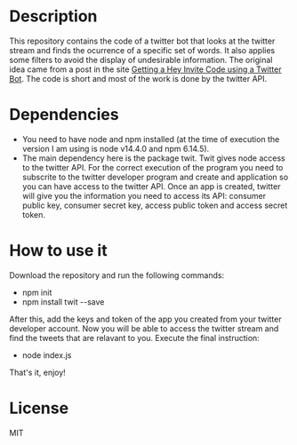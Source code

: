 # Description

This repository contains the code of a twitter bot that looks at the twitter stream and finds the ocurrence of a specific set of words. It also applies some filters to avoid the display of undesirable information. The original idea came from a post in the site [Getting a Hey Invite Code using a Twitter Bot]([dev.to](https://dev.to/omarhashimoto/getting-a-hey-invite-code-using-a-twitter-bot-5ao1)). The code is short and most of the work is done by the twitter API. 

# Dependencies
- You need to have node and npm installed (at the time of execution the version I am using is node v14.4.0 and npm 6.14.5). 
- The main dependency here is the package twit. Twit gives node access to the twitter API. For the correct execution of the program you need to subscrite to the twitter developer program and create and application so you can have access to the twitter API. Once an app is created, twitter will give you the information you need to access its API: consumer public key, consumer secret key, access public token and access secret token.

# How to use it

Download the repository and run the following commands:

- npm init
- npm install twit --save

After this, add the keys and token of the app you created from your twitter developer account. Now you will be able to access the twitter stream and find the tweets that are relavant to you. Execute the final instruction:

- node index.js

That's it, enjoy!

# License

MIT 